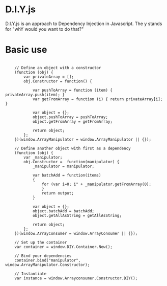D.I.Y.js
========

D.I.Y.js is an approach to Dependency Injection in Javascript. The y stands for "whY would you want to do that?"

Basic use
=========

<pre><code>
	// Define an object with a constructor
	(function (obj) {
		var privateArray = [];		
		obj.Constructor = function() {
			
			var pushToArray = function (item) { privateArray.push(item); }
			var getFromArray = function (i) { return privateArray[i]; }
			
			var object = {};
			object.pushToArray = pushToArray;
			object.getFromArray = getFromArray;
			
			return object;
		};	
	})(window.ArrayManipulator = window.ArrayManipulator || {});

	// Define another object with first as a dependency
	(function (obj) {		
		var _manipulator;		
		obj.Constructor =  function(manipulator) {
			_manipulator = manipulator;

			var batchAdd = function(items)
			{
				for (var i=0; i<items.length; i++)	{ _manipulator.pushToArray(items[i]); }
			}
			var getAllAsString = function()
			{
				var output;
				for (var i=0; i<items.length; i++) { 
					output = output + "<br/>" + _manipulator.getFromArray(0); 
				}
				return output;
			}
			
			var object = {};
			object.batchAdd = batchAdd;
			object.getAllAsString = getAllAsString;
			
			return object;
		};
	})(window.ArrayConsumer = window.ArrayConsumer || {});

	// Set up the container
	var container = window.DIY.Container.New();

	// Bind your dependencies
	container.bind("manipulator", window.ArrayManipulator.Constructor);
	
	// Instantiate
	var instance = window.Arrayconsumer.Constructor.DIY();
	
</pre></code>